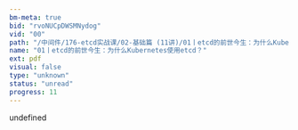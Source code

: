 ```yaml
---
bm-meta: true
bid: "rvoNUCpDWSMNydog"
vid: "00"
path: "/中间件/176-etcd实战课/02-基础篇 (11讲)/01丨etcd的前世今生：为什么Kubernetes使用etcd？.pdf"
name: "01丨etcd的前世今生：为什么Kubernetes使用etcd？"
ext: pdf
visual: false
type: "unknown"
status: "unread"
progress: 11
---
```

undefined